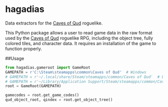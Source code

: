# hagadias
Data extractors for the [Caves of Qud](http://www.cavesofqud.com/) roguelike.  

This Python package allows a user to read game data in the raw format used by the
[Caves of Qud](http://www.cavesofqud.com/) roguelike RPG, including the object tree,
fully colored tiles, and character data. It requires an installation of the game to function
properly.

##Usage
```python
from hagadias.gameroot import GameRoot
GAMEPATH = r'C:\Steam\steamapps\common\Caves of Qud'  # Windows
# GAMEPATH = r'~/.local/share/Steam/steamapps/common/Caves of Qud'  # Linux
# GAMEPATH = r'~/Library/Application Support/Steam/steamapps/common/Caves of Qud'  # Mac OS
root = GameRoot(GAMEPATH)

gamecodes = root.get_game_codes()
qud_object_root, qindex = root.get_object_tree()
```
